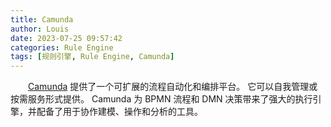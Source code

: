 ```yaml
---
title: Camunda
author: Louis
date: 2023-07-25 09:57:42
categories: Rule Engine
tags: [规则引擎, Rule Engine, Camunda]
---
```

&emsp;&emsp;[Camunda](https://github.com/camunda/) 提供了一个可扩展的流程自动化和编排平台。 它可以自我管理或按需服务形式提供。 Camunda 为 BPMN 流程和 DMN 决策带来了强大的执行引擎，并配备了用于协作建模、操作和分析的工具。

